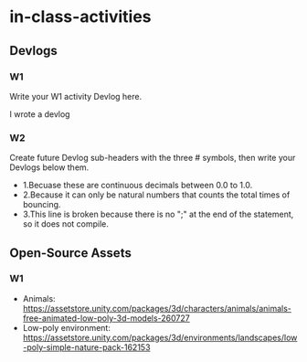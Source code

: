 # in-class-activities
## Devlogs
### W1
Write your W1 activity Devlog here.

I wrote a devlog

### W2
Create future Devlog sub-headers with the three # symbols, then write your Devlogs below them.
- 1.Becuase these are continuous decimals between 0.0 to 1.0.
- 2.Because it can only be natural numbers that counts the total times of bouncing.   
- 3.This line is broken because there is no ";" at the end of the statement, so it does not compile.
## Open-Source Assets
### W1
- Animals: https://assetstore.unity.com/packages/3d/characters/animals/animals-free-animated-low-poly-3d-models-260727 
- Low-poly environment: https://assetstore.unity.com/packages/3d/environments/landscapes/low-poly-simple-nature-pack-162153 